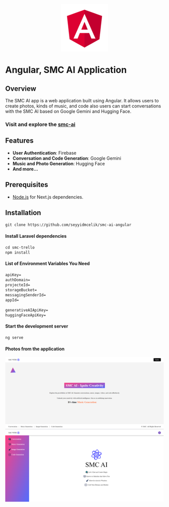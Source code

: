 <p align="center"><img src="https://github.com/seyyidmcelik/photos/blob/main/smc-ai/angular logo.png" width="150" alt="Angular Logo"></p>

# Angular, SMC AI Application

## Overview

The SMC AI app is a web application built using Angular. It allows users to create photos, kinds of music, and code also users can start conversations with the SMC AI based on Google Gemini and Hugging Face.

### Visit and explore the [smc-ai](https://smc-ai.netlify.app/)

## Features

- **User Authentication**: Firebase
- **Conversation and Code Generation**: Google Gemini
- **Music and Photo Generation**: Hugging Face
- **And more...**

## Prerequisites

- [Node.js](https://nodejs.org/) for Next.js dependencies.

## Installation

   ```
   git clone https://github.com/seyyidmcelik/smc-ai-angular
   ```

#### Install Laravel dependencies

```
cd smc-trello
npm install
```

#### List of Environment Variables You Need

```
apiKey=
authDomain=
projecteId=
storageBucket=
messagingSenderId=
appId=

generativeAIApiKey=
huggingFaceApiKey=
```

#### Start the development server

```
ng serve
```

#### Photos from the application

<img src="https://github.com/seyyidmcelik/photos/blob/main/smc-ai/home.png" alt="SMC AI home page">
<img src="https://github.com/seyyidmcelik/photos/blob/main/smc-ai/user.png" alt="SMC AI user page">
